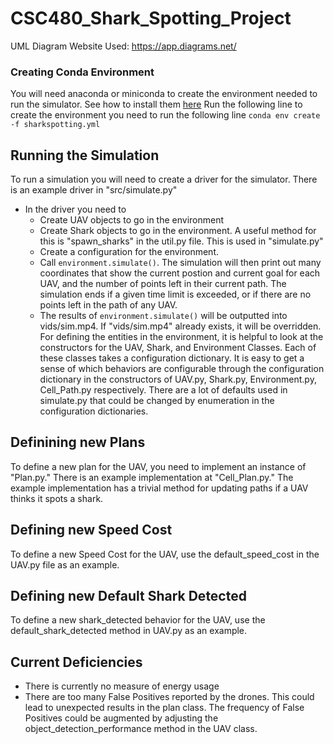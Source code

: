 # CSC480_Shark_Spotting_Project

UML Diagram Website Used:
  https://app.diagrams.net/
 
### Creating Conda Environment
You will need anaconda or miniconda to create the environment needed to run the simulator. See how to install them [here](https://docs.conda.io/en/latest/miniconda.html)
Run the following line to create the environment you need to run the following line
`conda env create -f sharkspotting.yml`

## Running the Simulation
To run a simulation you will need to create a driver for the simulator. There is an example driver in "src/simulate.py"
- In the driver you need to
  - Create UAV objects to go in the environment
  - Create Shark objects to go in the environment. A useful method for this is "spawn_sharks" in the util.py file. This is used in "simulate.py"
  - Create a configuration for the environment. 
  - Call `environment.simulate()`. The simulation will then print out many coordinates that show the current postion and current goal for each UAV, and the number of points left in their current path. The simulation ends if a given time limit is exceeded, or if there are no points left in the path of any UAV.
  - The results of `environment.simulate()` will be outputted into vids/sim.mp4. If "vids/sim.mp4" already exists, it will be overridden.
For defining the entities in the environment, it is helpful to look at the constructors for the UAV, Shark, and Environment Classes. Each of these classes takes a configuration dictionary. It is easy to get a sense of which behaviors are configurable through the configuration dictionary in the constructors of UAV.py, Shark.py, Environment.py, Cell_Path.py respectively. There are a lot of defaults used in simulate.py that could be changed by enumeration in the configuration dictionaries.


## Definining new Plans
To define a new plan for the UAV, you need to implement an instance of "Plan.py." There is an example implementation at "Cell_Plan.py." The example implementation has a trivial method for updating paths if a UAV thinks it spots a shark. 

## Defining new Speed Cost
To define a new Speed Cost for the UAV, use the default_speed_cost in the UAV.py file as an example. 

## Defining new Default Shark Detected
To define a new shark_detected behavior for the UAV, use the default_shark_detected method in UAV.py as an example.

## Current Deficiencies
- There is currently no measure of energy usage
- There are too many False Positives reported by the drones. This could lead to unexpected results in the plan class. The frequency of False Positives could be augmented by adjusting the object_detection_performance method in the UAV class.
